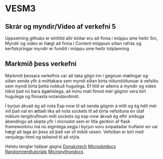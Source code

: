 # VESM3
## Skrár og myndir/Video af verkefni 5 

Uppsetning githubs er einföld allir kóðar eru að finna í möppu sme heitir Src, Myndir og video er hægt að finna í Content möppuni siðan rafrás og kerfiskýringar myndir er fundið í möppu sme heitir Iotplanning

## Markmið þess verkefni

Markmið þessara verkefnis var að taka gögn inn í gegnum mælingar og síðan senda yfir á móttakara sem myndi síðan birta niðurstöðunuar á vefsíðu sem myndi birta þetta nokkuð hugulega. Ef litið er aðeins á myndir og video tókst það nú bara ágætislega, að mínu mati finnst mér gögnin vera birt hugulega og fínnasta notandaviðmót.

Í byrjun ákvað ég að nota Esp-now til að senda gögnin á milli og ég hélt mér við það val en ætlaði líka að nota sockets til að birta vefsíðuna en útaf miklum tengitruflnum milli sockets og esp-now ákvað ég eftir sniðuga ábendingu að skipta yfir í microdot sem er litla gerðinn af flask frameworkinu má nú eiginlega segja í byrjun voru svipaðaðar truflanir en var hægt að laga án þess að það var of mikið vesen. Vefsíðan er birt með venjulegu html og tailwind til að stýla.

Helstu tenglar hjálpar gagna
[Donskytech](https://www.donskytech.com/)
[Microdotdocs](https://microdot.readthedocs.io/en/latest/)
[Randomnerdtutorials](https://randomnerdtutorials.com/)
[Micropythondocs](https://docs.micropython.org/en/latest/library/espnow.html)
